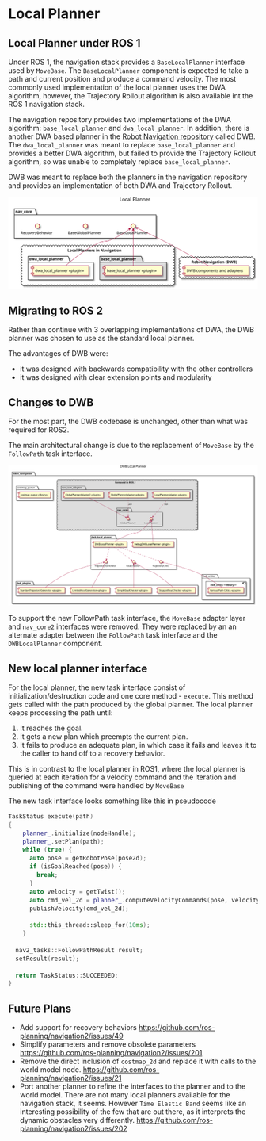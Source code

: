 # Local Planner

## Local Planner under ROS 1

Under ROS 1, the navigation stack provides a `BaseLocalPlanner` interface
used by `MoveBase`. The `BaseLocalPlanner` component is expected to take a path and current position and produce a command velocity. The most commonly used implementation of the local planner uses the DWA algorithm, however, the Trajectory Rollout algorithm is also available int the ROS 1 navigation stack.

The navigation repository provides two implementations of the DWA algorithm: `base_local_planner` and `dwa_local_planner`. In addition, there is another DWA based planner in the [Robot Navigation repository](https://github.com/locusrobotics/robot_navigation) called DWB. The `dwa_local_planner` was meant to replace `base_local_planner` and provides a better DWA algorithm, but failed to
provide the Trajectory Rollout algorithm, so was unable to completely replace
`base_local_planner`.

DWB was meant to replace both the planners in the navigation repository and provides
an implementation of both DWA and Trajectory Rollout.

![Local Planner Structure](./images/LocalPlanner.svg "Local planner structure under ROS 1")

## Migrating to ROS 2

Rather than continue with 3 overlapping implementations of DWA, the DWB planner
was chosen to use as the standard local planner.

The advantages of DWB were:
* it was designed with backwards compatibility with the other controllers
* it was designed with clear extension points and modularity

## Changes to DWB

For the most part, the DWB codebase is unchanged, other than what was required for ROS2.

The main architectural change is due to the replacement of `MoveBase` by the `FollowPath` task interface.

![ROS 1 DWB Structure](./images/DWB_Structure_Simplified.svg "ROS 1 DWB Structure")

To support the new FollowPath task interface, the `MoveBase` adapter layer and `nav_core2` interfaces were removed. They were replaced by an an alternate adapter between
the `FollowPath` task interface and the `DWBLocalPlanner` component.

## New local planner interface

For the local planner, the new task interface consist of
initialization/destruction code and one core method - `execute`. This method
gets called with the path produced by the global planner. The local planner
keeps processing the path until:
1. It reaches the goal.
2. It gets a new plan which preempts the current plan.
3. It fails to produce an adequate plan, in which case it fails and leaves it to the caller to hand off to a recovery behavior.

This is in contrast to the local planner in ROS1, where the local planner is
queried at each iteration for a velocity command and the iteration and
publishing of the command were handled by `MoveBase`

The new task interface looks something like this in pseudocode
```c++
TaskStatus execute(path)
{
    planner_.initialize(nodeHandle);
    planner_.setPlan(path);
    while (true) {
      auto pose = getRobotPose(pose2d);
      if (isGoalReached(pose)) {
        break;
      }
      auto velocity = getTwist();
      auto cmd_vel_2d = planner_.computeVelocityCommands(pose, velocity);
      publishVelocity(cmd_vel_2d);

      std::this_thread::sleep_for(10ms);
    }

  nav2_tasks::FollowPathResult result;
  setResult(result);

  return TaskStatus::SUCCEEDED;
}

```
## Future Plans

* Add support for recovery behaviors https://github.com/ros-planning/navigation2/issues/49
* Simplify parameters and remove obsolete parameters https://github.com/ros-planning/navigation2/issues/201
* Remove the direct inclusion of `costmap_2d` and replace it with calls to the world model node. https://github.com/ros-planning/navigation2/issues/21
* Port another planner to refine the interfaces to the planner and to the world model. There are not many local planners available for the navigation stack, it seems. However `Time Elastic Band` seems like an interesting possibility of the few that are out there, as it interprets the dynamic obstacles very differently. https://github.com/ros-planning/navigation2/issues/202
